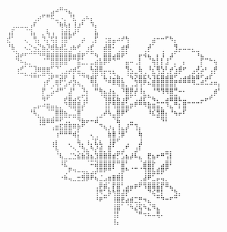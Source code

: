 ⠀⠀⠀⠀⠀⠀⠀⠀⠀⠀⣠⠴⠛⠲⣄⠀⠀⠀⠀⠀⠀⠀⠀⠀⠀⠀⠀⠀⠀⠀⠀⠀⠀⠀⠀⠀⠀⠀⠀⠀⠀⠀⠀⠀⠀⠀⠀⠀⠀
⠀⠀⠀⠀⠀⠀⢀⡴⠋⠛⠯⣀⠠⡀⠘⣇⠀⣠⠦⡄⠀⠀⠀⠀⠀⠀⠀⠀⠀⠀⠀⠀⠀⠀⠀⠀⠀⠀⠀⠀⠀⠀⠀⠀⠀⠀⠀⠀⠀
⠀⢀⣀⣀⣀⢠⠏⠀⠀⠀⠀⠈⢷⢧⡆⢸⣰⠃⠀⠹⡄⠀⠀⠀⠀⠀⠀⠀⠀⠀⠀⠀⠀⠀⠀⠀⠀⠀⠀⠀⠀⠀⠀⠀⠀⠀⠀⠀⠀
⢠⡏⠀⠀⠈⢹⡄⠀⡀⢧⢠⠀⢸⣾⣇⡼⠃⠀⠀⠀⣧⠀⠀⠀⠀⠀⠀⠀⠀⠀⠀⠀⠀⠀⠀⠀⠀⠀⠀⠀⠀⠀⠀⠀⠀⠀⠀⠀⠀
⣞⠁⠀⠀⢄⠀⢻⡄⠹⡌⢯⡇⢸⣿⠋⠀⠀⡴⠀⢀⡏⠀⢐⣶⣤⠴⠞⢳⠀⠀⠀⠀⠀⣴⠒⠒⠋⠳⡄⠀⠀⠀⠀⠀⠀⠀⠀⠀⠀
⠘⣧⠀⠀⢄⡑⢤⡙⣦⡹⣾⣧⣼⣃⢠⣦⠞⠀⢠⡞⠀⠀⣼⣿⠅⠀⣴⡾⠀⠀⠀⠀⡼⠁⠀⠀⠀⠀⢻⣀⣀⣀⡀⠀⠀⠀⠀⠀⠀
⠀⠈⣳⡴⠖⠚⠛⠻⠿⣿⣾⣿⣿⣿⣿⣤⣾⡶⠋⠛⢦⠀⣿⣿⣠⣾⡿⠃⠀⠀⡤⢼⣅⠀⡄⢸⠀⣰⠋⠁⠀⠀⠉⠹⣄⠀⠀⠀⠀
⠀⠀⠙⠦⣄⡀⠀⠀⠈⠉⣿⣿⣿⣿⠋⠉⣯⣁⡀⣀⣴⣧⡿⠟⠙⠉⠀⣤⠤⢀⡇⠀⠈⢷⡇⡇⣸⠁⡀⠀⡄⠀⠀⠀⡏⠉⠓⢦⠀
⠀⠀⢠⠞⠁⠉⢹⣶⣶⣶⠋⠙⠁⢀⣠⣴⣋⠀⠀⢧⣽⣿⣀⣀⡀⠀⠀⢻⢄⠀⣧⠀⠸⡌⢿⢣⠇⡴⢡⣾⠖⠀⢀⡼⣡⠆⢀⡾⠀
⠀⠀⠈⠉⠓⠺⠿⠖⠛⢙⡷⠶⣺⡿⠁⡇⠙⠻⢶⣼⡟⠘⣇⢨⣙⣦⡀⠘⢯⡻⣾⣞⢆⢻⣞⣿⣼⣷⠟⢁⣠⣴⣯⣾⠗⣠⡞⠁⠀
⠀⠀⠀⠀⠀⠀⠀⠀⢰⠏⢀⢿⠏⣡⠞⡽⢦⡀⠀⢻⣧⠀⠈⠛⠿⢿⣷⡀⢀⣹⢻⠟⠦⣿⣿⣿⣿⣿⡟⠛⠛⠛⠻⠤⠾⠥⠴⠶⡄
⠀⠀⠀⠀⠀⠀⠀⠀⡟⠀⣡⠼⠛⠁⣸⠃⠀⠹⡄⠀⠛⢷⣄⣰⣄⠀⠹⣿⡿⡼⢸⡄⠀⠘⠻⢻⢿⣿⠛⠤⠄⠀⠀⠀⠀⠀⠀⣴⠃
⠀⠀⠀⠀⠀⠀⠀⠀⢷⠟⠁⠀⠀⡴⣿⣠⢖⢋⡇⠀⠀⠈⢻⣿⣟⣧⢠⡿⠋⢁⣰⡟⠓⢦⡀⠀⣠⣿⣿⣆⣀⠀⠀⠀⣀⡤⠞⠁⠀
⠀⠀⠀⠀⠀⠀⣀⡤⠴⣶⣤⣄⡀⠙⢿⣿⣿⡼⠁⠀⠀⠀⢸⡏⢻⣿⣿⣥⡶⠟⠛⠻⣷⣶⣭⡉⠹⣄⠛⡆⣿⠉⠉⠉⠁⠀⠀⠀⠀
⠀⠀⠀⠀⠀⠘⢧⡀⠀⠈⠉⣿⣿⣦⣀⣈⣿⠁⠀⠀⠀⢀⡼⢧⣀⣿⡿⠋⠀⠀⠀⠀⠸⣎⣻⣿⡄⠘⢦⡤⠏⠀⠀⠀⠀⠀⠀⠀⠀
⠀⠀⠀⠀⠀⠀⠀⢹⣷⣶⣾⠿⠟⢉⡁⠉⠻⣦⡤⠤⣼⠉⠀⠀⠙⣯⠀⠀⣀⠀⠀⠀⠀⠀⠉⠻⠇⠀⠀⠀⠀⠀⠀⠀⠀⠀⠀⠀⠀
⠀⠀⠀⠀⠀⠀⠀⠈⠉⠀⢠⣶⣯⣿⣿⠿⡷⠋⠀⠀⠀⠙⢦⡰⡄⢸⣄⡼⠉⢹⡄⠀⠀⠀⠀⠀⠀⠀⠀⠀⠀⠀⠀⠀⠀⠀⠀⠀⠀
⠀⠀⠀⠀⠀⠀⠀⠀⠀⠀⠀⢰⠛⠛⠛⢾⡅⠀⠀⢄⢀⠀⠀⣷⣿⢘⡿⠁⠀⠀⢷⠀⠀⠀⠀⠀⠀⠀⠀⠀⠀⠀⠀⠀⠀⠀⠀⠀⠀
⠀⠀⠀⠀⠀⠀⠀⠀⠀⠀⢠⡆⠀⠀⡀⠀⢷⡀⢰⡈⣏⣆⠀⢸⡿⠋⠀⢀⠀⠀⣸⠀⠀⠀⠀⠀⠀⠀⠀⠀⠀⠀⠀⠀⠀⠀⠀⠀⠀
⠀⠀⠀⠀⠀⠀⠀⠀⠀⠀⠈⢧⠀⠀⠈⠢⡈⢳⣄⠳⡜⣾⡀⣿⠁⣀⣠⠋⠀⣰⠇⠀⠀⠀⠀⠀⣀⡀⠀⠀⠀⠀⠀⠀⠀⠀⠀⠀⠀
⠀⠀⠀⠀⠀⠀⠀⠀⠀⠀⠀⠈⢧⣀⣈⣑⣮⣷⣽⣦⣹⣿⣿⣿⣾⡋⣡⣦⡼⠧⣄⠀⣟⣦⠖⠛⢩⡇⠀⠀⠀⠀⠀⠀⠀⠀⠀⠀⠀
⠀⠀⠀⠀⠀⠀⠀⠀⠀⠀⠀⠀⠸⣏⠀⠀⠀⠀⠈⠭⣽⣿⣿⣿⡟⠛⣿⠃⠀⠀⠈⣾⣿⡗⠀⣠⣿⠇⠀⠀⠀⠀⠀⠀⠀⠀⠀⠀⠀
⠀⠀⠀⠀⠀⠀⠀⠀⠀⠀⠀⠀⠀⢀⠟⠲⠤⢤⣄⣠⡼⠿⠟⠛⠁⢀⡿⠓⠈⠉⠈⢹⣿⣧⣾⡿⠋⠀⠀⠀⠀⠀⠀⠀⠀⠀⠀⠀⠀
⠀⠀⠀⠀⠀⠀⠀⠀⠀⠀⠀⠀⠐⠷⢤⣀⣒⣻⡿⠟⢦⣈⣠⣶⣿⣿⡇⠀⠀⠀⢀⣼⠟⣁⡤⢤⡀⠀⠀⠀⠀⠀⠀⠀⠀⠀⠀⠀⠀
⠀⠀⠀⠀⠀⠀⠀⠀⠀⠀⠀⠀⠀⠀⠀⠀⠀⠀⠀⠀⢀⡿⣾⡁⡟⣿⠃⣠⣤⡶⠟⢻⣿⣿⣯⡟⠿⣄⠀⠀⠀⠀⠀⠀⠀⠀⠀⠀⠀
⠀⠀⠀⠀⠀⠀⠀⠀⠀⠀⠀⠀⠀⠀⠀⠀⠀⠀⠀⠀⢸⠻⣁⡷⢳⣿⣼⡟⠁⠀⠀⠀⠙⢮⣛⡇⠀⠈⣳⡄⠀⠀⠀⠀⠀⠀⠀⠀⠀
⠀⠀⠀⠀⠀⠀⠀⠀⠀⠀⠀⠀⠀⠀⠀⠀⠀⠀⠀⠀⠘⠟⠉⠀⢸⣿⣟⣴⣾⣉⡛⠲⣄⠀⠉⠙⠒⠋⠉⠀⠀⠀⠀⠀⠀⠀⠀⠀⠀
⠀⠀⠀⠀⠀⠀⠀⠀⠀⠀⠀⠀⠀⠀⠀⠀⠀⠀⠀⠀⠀⠀⠀⠀⢸⣿⠁⠈⠳⣜⢯⠳⣌⠻⣄⠀⠀⠀⠀⠀⠀⠀⠀⠀⠀⠀⠀⠀⠀
⠀⠀⠀⠀⠀⠀⠀⠀⠀⠀⠀⠀⠀⠀⠀⠀⠀⠀⠀⠀⠀⠀⠀⠀⢸⡇⠀⠀⠀⠈⠛⠲⠦⠤⢿⠄⠀⠀⠀⠀⠀⠀⠀⠀⠀⠀⠀⠀⠀
⠀⠀⠀⠀⠀⠀⠀⠀⠀⠀⠀⠀⠀⠀⠀⠀⠀⠀⠀⠀⠀⠀⠀⠀⢸⡄⠀⠀⠀⠀⠀⠀⠀⠀⠀⠀⠀⠀⠀⠀⠀⠀⠀⠀⠀⠀⠀⠀⠀

